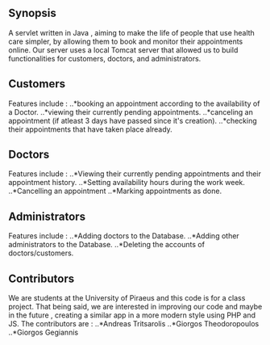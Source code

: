 ## Synopsis

A servlet written in Java , aiming to make the life of people that use health care simpler, by allowing them to book and monitor their appointments online. Our server uses a local Tomcat server that allowed us to build functionalities for customers, doctors, and administrators.

## Customers

Features include : 
..*booking an appointment according to the availability of a Doctor.
..*viewing their currently pending appointments.
..*canceling an appointment (if atleast 3 days have passed since it's creation).
..*checking their appointments that have taken place already.

## Doctors

Features include : 
..*Viewing their currently pending appointments and their appointment history.
..*Setting availability hours during the work week.
..*Cancelling an appointment
..*Marking appointments as done.

## Administrators

Features include : 
..*Adding doctors to the Database.
..*Adding other administrators to the Database.
..*Deleting the accounts of doctors/customers.

## Contributors

We are students at the University of Piraeus and this code is for a class project. That being said, we are interested in improving our code and maybe in the future , creating a similar app in a more modern style using PHP and JS. 
The contributors are :
..*Andreas Tritsarolis
..*Giorgos Theodoropoulos
..*Giorgos Gegiannis
